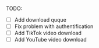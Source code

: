 TODO:
- [ ] Add download quque
- [ ] Fix problem with authentification
- [ ] Add TikTok video download
- [ ] Add YouTube video download